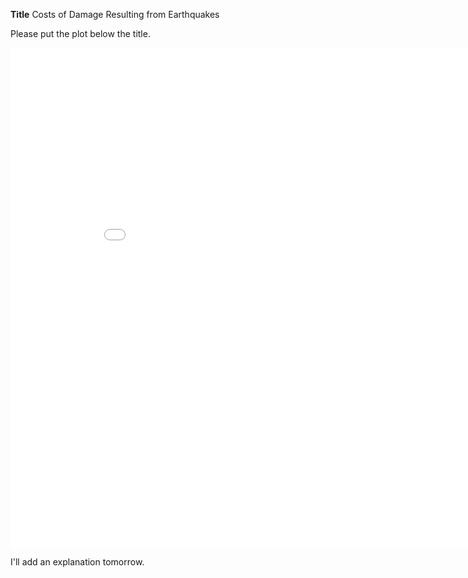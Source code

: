 **Title**
Costs of Damage Resulting from Earthquakes

Please put the plot below the title.
<iframe width="900" height="800" frameborder="0" scrolling="no" src="//plot.ly/~dlromanoff/143.embed"></iframe>

I'll add an explanation tomorrow.
